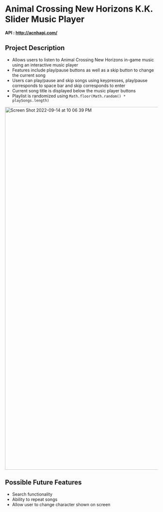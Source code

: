 # Animal Crossing New Horizons K.K. Slider Music Player

**API : http://acnhapi.com/**

## Project Description

- Allows users to listen to Animal Crossing New Horizons in-game music using an interactive music player
- Features include play/pause buttons as well as a skip button to change the current song
- Users can play/pause and skip songs using keypresses, play/pause corresponds to space bar and skip corresponds to enter
- Current song title is displayed below the music player buttons
- Playlist is randomized using `Math.floor(Math.random() * playSongs.length)`

<img width="1195" alt="Screen Shot 2022-09-14 at 10 06 39 PM" src="https://user-images.githubusercontent.com/105393049/190297452-56a2cc14-b742-4f7f-ae75-6466e763ed9e.png">


## Possible Future Features

- Search functionality
- Ability to repeat songs
- Allow user to change character shown on screen
